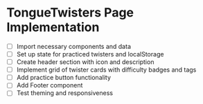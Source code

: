 # TongueTwisters Page Implementation

- [ ] Import necessary components and data
- [ ] Set up state for practiced twisters and localStorage
- [ ] Create header section with icon and description
- [ ] Implement grid of twister cards with difficulty badges and tags
- [ ] Add practice button functionality
- [ ] Add Footer component
- [ ] Test theming and responsiveness
